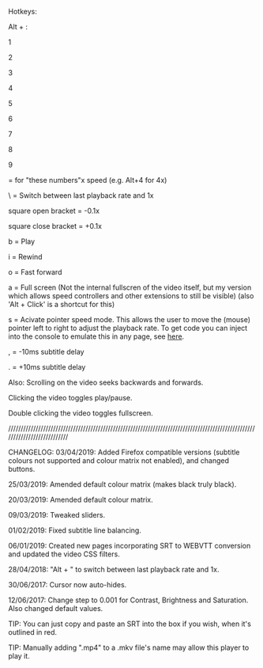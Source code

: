 Hotkeys:

Alt + :

1

2

3

4

5

6

7

8

9

= for "these numbers"x speed (e.g. Alt+4 for 4x)

\ = Switch between last playback rate and 1x

square open bracket = -0.1x

square close bracket = +0.1x

b = Play

i = Rewind

o = Fast forward

a = Full screen (Not the internal fullscren of the video itself, but my version which allows speed controllers and other extensions to still be visible) (also 'Alt + Click' is a shortcut for this)

s = Acivate pointer speed mode. This allows the user to move the (mouse) pointer left to right to adjust the playback rate. To get code you can inject into the console to emulate this in any page, see [here](https://gist.github.com/crabshank/3e166fa24e5ef04b75d8ab9940b94ea6).

, = -10ms subtitle delay

. = +10ms subtitle delay

Also:
Scrolling on the video seeks backwards and forwards.

Clicking the video toggles play/pause.

Double clicking the video toggles fullscreen.

///////////////////////////////////////////////////////////////////////////////////////////////////////////////////////////

CHANGELOG:
03/04/2019: Added Firefox compatible versions (subtitle colours not supported and colour matrix not enabled), and changed buttons.

25/03/2019: Amended default colour matrix (makes black truly black).

20/03/2019: Amended default colour matrix.

09/03/2019: Tweaked sliders.

01/02/2019: Fixed subtitle line balancing.

06/01/2019: Created new pages incorporating SRT to WEBVTT conversion and updated the video CSS filters.

28/04/2018: "Alt + \" to switch between last playback rate and 1x.

30/06/2017: Cursor now auto-hides.

12/06/2017: Change step to 0.001 for Contrast, Brightness and Saturation. Also changed default values.

TIP: You can just copy and paste an SRT into the box if you wish, when it's outlined in red.

TIP: Manually adding ".mp4" to a .mkv file's name may allow this player to play it.
